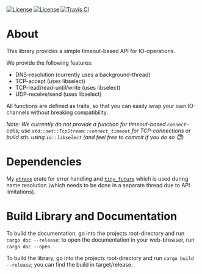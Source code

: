 [![License](https://img.shields.io/badge/License-BSD--2--Clause-blue.svg)](https://opensource.org/licenses/BSD-2-Clause)
[![License](https://img.shields.io/badge/License-MIT-blue.svg)](https://opensource.org/licenses/MIT)
[![Travis CI](https://travis-ci.org/KizzyCode/timeout_io.svg?branch=master)](https://travis-ci.org/KizzyCode/timeout_io)

# About
This library provides a simple timeout-based API for IO-operations.

We provide the following features:
 - DNS-resolution (currently uses a background-thread)
 - TCP-accept (uses libselect)
 - TCP-read/read-until/write (uses libselect)
 - UDP-receive/send (uses libselect)

All functions are defined as traits, so that you can easily wrap your own IO-channels without breaking compatibility.

_Note: We currently do not provide a function for timeout-based `connect`-calls; use
`std::net::TcpStream::connect_timeout` for TCP-connections or build sth. using `io::libselect` (and feel free to commit
if you do so 😇)_

# Dependencies
My [`etrace`](https://crates.io/crates/etrace) crate for error handling and
[`tiny_future`](https://crates.io/crates/tiny_future) which is used during name resolution (which needs to be done in a
separate thread due to API limitations).

# Build Library and Documentation
To build the documentation, go into the projects root-directory and run `cargo doc --release`; to open the documentation
in your web-browser, run `cargo doc --open`.

To build the library, go into the projects root-directory and run `cargo build --release`; you can find the build in
target/release.